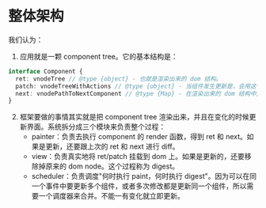 # 整体架构

我们认为：

1. 应用就是一颗 component tree。它的基本结构是：

```ts
interface Component {
  ret: vnodeTree // @type {object} - 也就是渲染出来的 dom 结构。
  patch: vnodeTreeWithActions // @type {object} - 当组件发生更新是，会用这个对象记录相比于上一次 ret，要进行的 vnode 操作。结构类似于 vnodeTree，不过多了 action 字段。
  next: vnodePathToNextComponent // @type {Map} - 在渲染出来的 dom 结构中又用到了其他的组件。
}
```

2. 框架要做的事情其实就是把 component tree 渲染出来，并且在变化的时候更新界面。系统拆分成三个模块来负责整个过程：
   - painter：负责去执行 component 的 render 函数，得到 ret 和 next。如果是更新，还要跟上次的 ret 和 next 进行 diff。
   - view：负责真实地将 ret/patch 挂载到 dom 上。如果是更新的，还要移除掉原来的 dom node。这个过程称为 digest。
   - scheduler：负责调度"何时执行 paint，何时执行 digest"。因为可以在同一个事件中要更新多个组件，或者多次修改都是更新同一个组件，所以需要一个调度器来合并。不能一有变化就立即更新。
